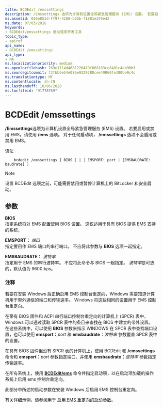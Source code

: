 ```yaml
---
title: BCDEdit /emssettings
description: /Emssettings 选项为计算机设置全局紧急管理服务 (EMS) 设置。 若要启用或禁用 EMS，请使用/ems 选项。 对于任何启动项，/emssettings 选项不会启用或禁用 EMS。
ms.assetid: 010e852d-ff97-4280-b35b-f1881e249e42
ms.date: 07/03/2018
keywords:
- BCDEdit/emssettings 驱动程序开发工具
topic_type:
- apiref
api_name:
- BCDEdit /emssettings
api_type:
- NA
ms.localizationpriority: medium
ms.openlocfilehash: 769e1114d4681226479f068183ce8401c4ab90b3
ms.sourcegitcommit: f2fbb6e54e085e9329288cee49860fe380be9c4c
ms.translationtype: MT
ms.contentlocale: zh-CN
ms.lasthandoff: 10/06/2020
ms.locfileid: "91778769"
---
```

# <a name="bcdedit-emssettings"></a>BCDEdit /emssettings


**/Emssettings**选项为计算机设置全局紧急管理服务 (EMS) 设置。 若要启用或禁用 EMS，请使用 **/ems** 选项。 对于任何启动项， **/emssettings** 选项不会启用或禁用 EMS。

语法 

```
    bcdedit /emssettings [ BIOS ] | [ EMSPORT: port | [EMSBAUDRATE: baudrate] ] 
```

> [!NOTE]
> 设置 BCDEdit 选项之前，可能需要禁用或暂停计算机上的 BitLocker 和安全启动。

<a name="parameters"></a>参数
----------

**BIOS**   
指定系统将对 EMS 配置使用 BIOS 设置。 这仅适用于具有 BIOS 提供 EMS 支持的系统。

**EMSPORT：** *端口*   
指定要用作 EMS 端口的串行端口。 不应将此参数与 **BIOS** 选项一起指定。

**EMSBAUDRATE：** *波特率*   
指定用于 EMS 的串行波特率。 不应将此命令与 BIOS 一起指定。 *波特率*是可选的，默认值为 9600 bps。

### <a name="comments"></a>注释

若要在安装 Windows 后正确启用 EMS 控制台重定向，Windows 需要知道计算机用于带外通信的端口和传输速率。 Windows 将这些相同的设置用于 EMS 控制台重定向。

在带有 BIOS 固件和 ACPI 串行端口控制台重定向的计算机上 (SPCR) 表中，Windows 可以通过读取 SPCR 表中的条目来查找在 BIOS 中建立的带外设置。 在这些系统中，可以使用 **BIOS** 参数来指示 WINDOWS 在 SPCR 表中查找端口设置，也可以使用 **emsport：**<em>port</em> 和 **emsbaudrate：**<em>波特率</em> 参数覆盖 SPCR 表中的设置。

在具有 BIOS 固件但没有 SPCR 表的计算机上，使用 BCDEdit 和 **/emssettings** 命令和 **emsport：**<em>port</em> 参数指定端口，并使用 **emsbaudrate：**<em>波特率</em> 参数指定传输速率。

在所有系统上，使用 [**BCDEdit/ems**](bcdedit--ems.md) 命令并指定启动项，以在启动项加载的操作系统上启用 ems 控制台重定向。

此部分中所述的启动参数在安装 Windows 后启用 EMS 控制台重定向。 

有关详细示例，请参阅用于 [启用 EMS 重定向的启动参数](./boot-parameters-to-enable-ems-redirection.md)。

 

